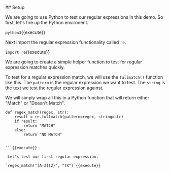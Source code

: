 

## Setup

We are going to use Python to test our regular expressions in this demo. So first, let's fire up the Python environent. 

`python3`{{execute}}

Next import the regular expression functionality called `re`. 

`import re`{{execute}}

We are going to create a simple helper function to test for regular expression matches quickly. 

To test for a regular expression match, we will use the `fullmatch()` function like this. The `pattern` is the regular expression we want to test. The `string` is the text we test the regular expression against.

We will simply wrap all this in a Python function that will return either "Match" or "Doesn't Match".  

```
def regex_match(regex, str):
    result = re.fullmatch(pattern=regex, string=str)
    if result:
        return "MATCH"
    else:
        return "NO MATCH"
		

```{{execute}}

 Let's test our first regular expression.

`regex_match("[A-Z]{2}", "TX")`{{execute}}